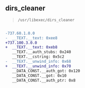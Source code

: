 ## dirs_cleaner

> `/usr/libexec/dirs_cleaner`

```diff

-737.60.1.0.0
-  __TEXT.__text: 0xee8
+737.100.3.0.0
+  __TEXT.__text: 0xeb8
   __TEXT.__auth_stubs: 0x240
   __TEXT.__cstring: 0x5c2
-  __TEXT.__unwind_info: 0x68
+  __TEXT.__unwind_info: 0x70
   __DATA_CONST.__auth_got: 0x120
   __DATA_CONST.__got: 0x10
   __DATA_CONST.__auth_ptr: 0x8

```
